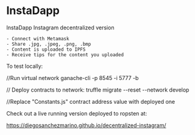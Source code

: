 # InstaDapp
InstaDapp Instagram decentralized version

    - Connect with Metamask
    - Share .jpg, .jpeg, .png, .bmp
    - Content is uploaded to IPFS
    - Receive tips for the content you uploaded

To test locally:

//Run virtual network
ganache-cli -p 8545 -i 5777 -b

// Deploy contracts to network:
truffle migrate --reset --network develop    

//Replace "Constants.js" contract address value with deployed one



Check out a live running version deployed to ropsten at:

https://diegosanchezmarino.github.io/decentralized-instagram/